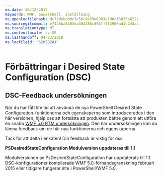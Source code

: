 ```yaml
---
ms.date: 06/12/2017
keywords: WMF, powershell, inställning
ms.openlocfilehash: dc72debe0dc7e56c9e59e6903c7d6cf3025e622c
ms.sourcegitcommit: e7445ba8203da304286c591ff513900ad1c244a4
ms.translationtype: MT
ms.contentlocale: sv-SE
ms.lasthandoff: 04/23/2019
ms.locfileid: "62058241"
---
```

# <a name="improvements-in-desired-state-configuration-dsc"></a>Förbättringar i Desired State Configuration (DSC)

## <a name="dsc-feedback-survey"></a>DSC-Feedback undersökningen

När du har fått lite tid att använda de nya PowerShell Desired State Configuration-funktionerna och egenskaperna som introducerades i den här versionen, hjälp oss att fortsätta att produkten bättre genom att utföra en snabb [WMF 5.0 RTM undersökningen](https://www.surveymonkey.com/r/SGLQM5W). Den här undersökningen kan du lämna feedback om de här nya funktionerna och egenskaperna.

Tack för att delta i enkäten! Din feedback är viktig för oss.

**PSDesiredStateConfiguration Modulversion uppdateras till 1.1**

Modulversionen av PsDesiredStateConfiguration har uppdaterats till 1.1. DSC-konfigurationer kompilerade WMF 5.0-förhandsgranskning februari 2015 eller tidigare fungerar inte i PowerShell/WMF 5.0.

